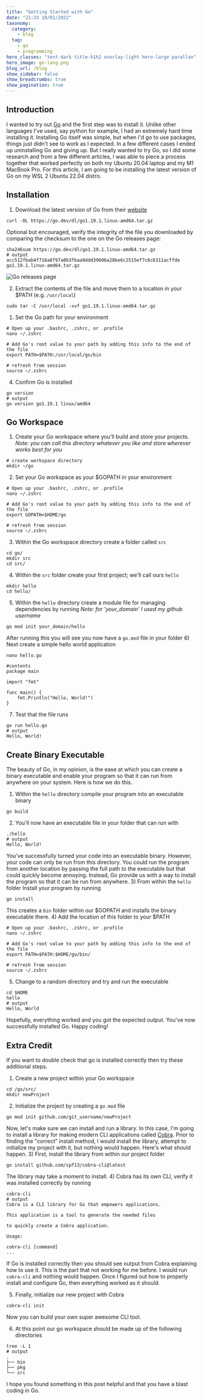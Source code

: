 ```yaml
---
title: "Getting Started with Go"
date: "21:33 10/01/2022"
taxonomy:
  category:
    - blog
  tag:
    - go
    - programming
hero_classes: "text-dark title-h1h2 overlay-light hero-large parallax"
hero_image: go-lang.png
blog_url: /blog
show_sidebar: false
show_breadcrumbs: true
show_pagination: true
---
```


## Introduction

I wanted to try out [Go](https://go.dev/) and the first step was to install it. Unlike other languages I've used, say python for example, I had an extremely hard time installing it. Installing Go itself was simple, but when I'd go to use packages, things just didn't see to work as I expected. In a few different cases I ended up uninstalling Go and giving up. But I really wanted to try Go, so I did some research and from a few different articles, I was able to piece a process together that worked perfectly on both my Ubuntu 20.04 laptop and my M1 MacBook Pro. For this article, I am going to be installing the latest version of Go on my WSL 2 Ubuntu 22.04 distro.

## Installation

1. Download the latest version of Go from their [website](https://go.dev/dl/)

```shell
curl -OL https://go.dev/dl/go1.19.1.linux-amd64.tar.gz
```

Optional but encouraged, verify the integrity of the file you downloaded by comparing the checksum to the one on the Go releases page:

```shell
sha246sum https://go.dev/dl/go1.19.1.linux-amd64.tar.gz
# output
acc512fbab4f716a8f97a8b3fbaa9ddd39606a28be6c2515ef7c6c6311acffde go1.19.1.linux-amd64.tar.gz
```

![Go releases page](go_release_pg.png)

2. Extract the contents of the file and move them to a location in your $PATH (e.g. `/usr/local`)

```shell
sudo tar -C /usr/local -xvf go1.19.1.linux-amd64.tar.gz
```

1. Set the Go path for your environment

```shell
# Open up your .bashrc, .zshrc, or .profile
nano ~/.zshrc

# Add Go's root value to your path by adding this info to the end of the file
export PATH=$PATH:/usr/local/go/bin

# refresh from session
source ~/.zshrc
```

4. Confirm Go is installed

```shell
go version
# output
go version go1.19.1 linux/amd64
```

## Go Workspace

1. Create your Go workspace where you'll build and store your projects.
   _Note: you can call this directory whatever you like and store wherever works best for you_

```shell
# create workspace directory
mkdir ~/go
```

2. Set your Go workspace as your $GOPATH in your environment

```shell
# Open up your .bashrc, .zshrc, or .profile
nano ~/.zshrc

# Add Go's root value to your path by adding this info to the end of the file
export GOPATH=$HOME/go

# refresh from session
source ~/.zshrc
```

3. Within the Go workspace directory create a folder called `src`

```shell
cd go/
mkdir src
cd src/
```

4. Within the `src` folder create your first project; we'll call ours `hello`

```shell
mkdir hello
cd hello/
```

5. Within the `hello` directory create a module file for managing dependencies by running
   _Note: for 'your_domain' I used my github username_

```shell
go mod init your_domain/hello
```

After running this you will see you now have a `go.mod` file in your folder 6) Next create a simple hello world application

```shell
nano hello.go

#contents
package main

import "fmt"

func main() {
    fmt.Println("Hello, World!")
}
```

7. Test that the file runs

```shell
go run hello.go
# output
Hello, World!
```

## Create Binary Executable

The beauty of Go, in my opinion, is the ease at which you can create a binary executable and enable your program so that it can run from anywhere on your system. Here is how we do this.

1. Within the `hello` directory compile your program into an executable binary

```shell
go build
```

2. You'll now have an executable file in your folder that can run with

```shell
./hello
# output
Hello, World!
```

You've successfully turned your code into an executable binary. However, your code can only be run from this directory. You could run the program from another location by passing the full path to the executable but that could quickly become annoying. Instead, Go provide us with a way to install the program so that it can be run from anywhere. 3) From within the `hello` folder Install your program by running

```shell
go install
```

This creates a `bin` folder within our $GOPATH and installs the binary executable there. 4) Add the location of this folder to your $PATH

```shell
# Open up your .bashrc, .zshrc, or .profile
nano ~/.zshrc

# Add Go's root value to your path by adding this info to the end of the file
export PATH=$PATH:$HOME/go/bin/

# refresh from session
source ~/.zshrc
```

5. Change to a random directory and try and run the executable

```shell
cd $HOME
hello
# output
Hello, World
```

Hopefully, everything worked and you got the expected output. You've now successfully installed Go. Happy coding!

## Extra Credit

If you want to double check that go is installed correctly then try these additional steps.

1. Create a new project within your Go workspace

```shell
cd /go/src/
mkdir newProject
```

2. Initialize the project by creating a `go.mod` file

```shell
go mod init github.com/git_username/newProject
```

Now, let's make sure we can install and run a library. In this case, I'm going to install a library for making modern CLI applications called [Cobra](https://github.com/spf13/cobra). Prior to finding the "correct" install method, I would install the library, attempt to initialize my project with it, but nothing would happen. Here's what should happen. 3) First, install the library from within our project folder

```shell
go install github.com/spf13/cobra-cli@latest
```

The library may take a moment to install. 4) Cobra has its own CLI, verify it was installed correctly by running

```shell
cobra-cli
# output
Cobra is a CLI library for Go that empowers applications.

This application is a tool to generate the needed files

to quickly create a Cobra application.

Usage:

cobra-cli [command]
...
```

If Go is installed correctly then you should see output from Cobra explaining how to use it. This is the part that not working for me before. I would run `cobra-cli` and nothing would happen. Once I figured out how to properly install and configure Go, then everything worked as it should.

5. Finally, initialize our new project with Cobra

```shell
cobra-cli init
```

Now you can build your own super awesome CLI tool.

6. At this point our go workspace should be made up of the following directories

```shell
tree -L 1
# output
.
├── bin
├── pkg
└── src
```

I hope you found something in this post helpful and that you have a blast coding in Go.
